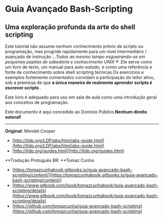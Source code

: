 # Guia Avançado Bash-Scripting

## Uma exploração profunda da arte do shell scripting

Este tutorial não assume nenhum conhecimento prévio de scripts ou programação, mas progride rapidamente para um nível intermediário / avançado de instrução _...Todos ao mesmo tempo esgueirando-se em pequenas pepitas de sabedoria e conhecimento UNIX ®_ .Ele serve como um livro de texto, um manual para auto-estudo, e como uma referência e fonte de conhecimento sobre shell scripting técnicas.Os exercícios e exemplos fortemente comentados convidam a participação do leitor ativo, sob a premissa de que **a única maneira de realmente aprender scripts é escrever scripts** .

Este livro é adequado para uso em sala de aula como uma introdução geral aos conceitos de programação.

Este documento é aqui concedido ao Domínio Público.**Nenhum direito autoral!**

---

**Original:** Mendel Cooper

* [http://tldp.org/LDP/abs/html/abs-guide.html](http://tldp.org/LDP/abs/html/abs-guide.html)
* [http://tldp.org/guides.html](http://tldp.org/guides.html)

**Tradução Protuguês BR: **Tomaz Cunha

* [https://tomazcunhabook.gitbooks.io/guia-avancado-bash-scripting/content/](https://tomazcunhabook.gitbooks.io/guia-avancado-bash-scripting/content/)
* [https://www.gitbook.com/book/tomazcunhabook/guia-avancado-bash-scripting/details](https://www.gitbook.com/book/tomazcunhabook/guia-avancado-bash-scripting/details)
* [https://github.com/tomazcunha/guia-avancado-bash-scripting](https://github.com/tomazcunha/guia-avancado-bash-scripting)




